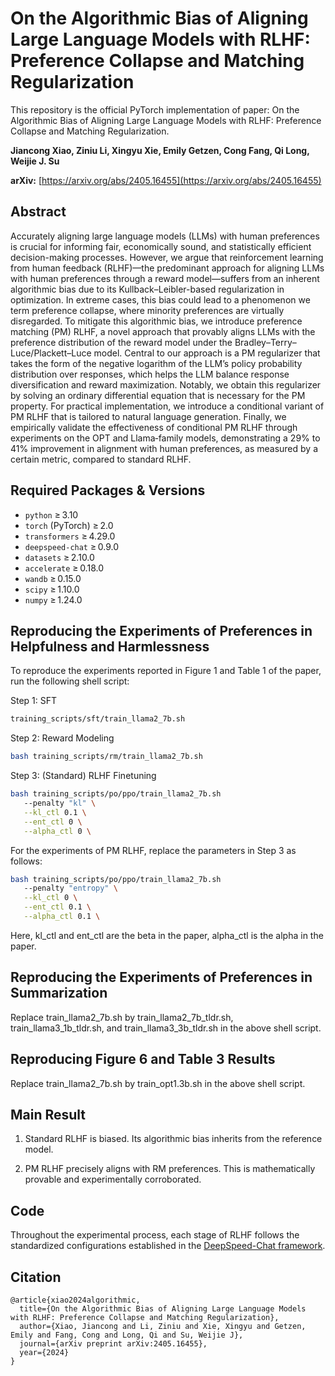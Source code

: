 # On the Algorithmic Bias of Aligning Large Language Models with RLHF: Preference Collapse and Matching Regularization

This repository is the official PyTorch implementation of paper: On the Algorithmic Bias of Aligning Large Language Models with RLHF: Preference Collapse and Matching Regularization.

**Jiancong Xiao, Ziniu Li, Xingyu Xie, Emily Getzen, Cong Fang, Qi Long, Weijie J. Su**

**arXiv:** [https://arxiv.org/abs/2405.16455](https://arxiv.org/abs/2405.16455) 

## Abstract

Accurately aligning large language models (LLMs) with human preferences is crucial for informing fair, economically sound, and statistically efficient decision-making processes. However, we argue that reinforcement learning from human feedback (RLHF)—the predominant approach for aligning LLMs with human preferences through a reward model—suffers from an inherent algorithmic bias due to its Kullback–Leibler-based regularization in optimization. In extreme cases, this bias could lead to a phenomenon we term preference collapse, where minority preferences are virtually disregarded. To mitigate this algorithmic bias, we introduce preference matching (PM) RLHF, a novel approach that provably aligns LLMs with the preference distribution of the reward model under the Bradley–Terry–Luce/Plackett–Luce model. Central to our approach is a PM regularizer that takes the form of the negative logarithm of the LLM’s policy probability distribution over responses, which helps the LLM balance response diversification and reward maximization. Notably, we obtain this regularizer by solving an ordinary differential equation that is necessary for the PM property. For practical implementation, we introduce a conditional variant of PM RLHF that is tailored to natural language generation. Finally, we empirically validate the effectiveness of conditional PM RLHF through experiments on the OPT and Llama‑family models, demonstrating a 29% to 41% improvement in alignment with human preferences, as measured by a certain metric, compared to standard RLHF.

## Required Packages & Versions

- `python` ≥ 3.10  
- `torch` (PyTorch) ≥ 2.0  
- `transformers` ≥ 4.29.0  
- `deepspeed-chat` ≥ 0.9.0
- `datasets` ≥ 2.10.0
- `accelerate` ≥ 0.18.0
- `wandb` ≥ 0.15.0 
- `scipy` ≥ 1.10.0  
- `numpy` ≥ 1.24.0  


## Reproducing the Experiments of Preferences in Helpfulness and Harmlessness

To reproduce the experiments reported in Figure 1 and Table 1 of the paper, run the following shell script:

Step 1: SFT

```bash
training_scripts/sft/train_llama2_7b.sh
```

Step 2: Reward Modeling

```bash
bash training_scripts/rm/train_llama2_7b.sh
```

Step 3: (Standard) RLHF Finetuning

```bash
bash training_scripts/po/ppo/train_llama2_7b.sh
   --penalty "kl" \
   --kl_ctl 0.1 \
   --ent_ctl 0 \
   --alpha_ctl 0 \
```

For the experiments of PM RLHF, replace the parameters in Step 3 as follows:

```bash
bash training_scripts/po/ppo/train_llama2_7b.sh
   --penalty "entropy" \
   --kl_ctl 0 \
   --ent_ctl 0.1 \
   --alpha_ctl 0.1 \
```

Here, kl_ctl and ent_ctl are the beta in the paper, alpha_ctl is the alpha in the paper.

## Reproducing the Experiments of Preferences in Summarization

Replace train_llama2_7b.sh by train_llama2_7b_tldr.sh, train_llama3_1b_tldr.sh, and train_llama3_3b_tldr.sh in the above shell script.

## Reproducing Figure 6 and Table 3 Results

Replace train_llama2_7b.sh by train_opt1.3b.sh in the above shell script.

## Main Result
1. Standard RLHF is biased. Its algorithmic bias inherits from the reference model.

2. PM RLHF precisely aligns with RM preferences. This is mathematically provable and experimentally corroborated.

## Code

Throughout the experimental process, each stage of RLHF follows the standardized configurations established in the [DeepSpeed-Chat framework](https://github.com/microsoft/DeepSpeed).

## Citation
```
@article{xiao2024algorithmic,
  title={On the Algorithmic Bias of Aligning Large Language Models with RLHF: Preference Collapse and Matching Regularization},
  author={Xiao, Jiancong and Li, Ziniu and Xie, Xingyu and Getzen, Emily and Fang, Cong and Long, Qi and Su, Weijie J},
  journal={arXiv preprint arXiv:2405.16455},
  year={2024}
}
```
